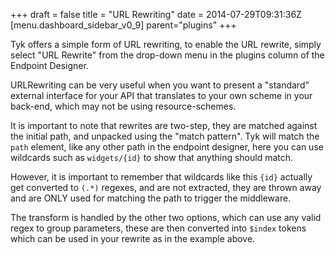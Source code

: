 +++
draft = false
title = "URL Rewriting"
date = 2014-07-29T09:31:36Z
[menu.dashboard_sidebar_v0_9]
    parent="plugins"
+++

Tyk offers a simple form of URL rewriting, to enable the URL rewrite, simply select "URL Rewrite" from the drop-down menu in the plugins column of the Endpoint Designer.

URLRewriting can be very useful when you want to present a "standard" external interface for your API that translates to your own scheme in your back-end, which may not be using resource-schemes.

It is important to note that rewrites are two-step, they are matched against the initial path, and unpacked using the "match pattern". Tyk will match the `path` element, like any other path in the endpoint designer, here you can use wildcards such as `widgets/{id}` to show that anything should match.

However, it is important to remember that wildcards like this `{id}` actually get converted to `(.*)` regexes, and are not extracted, they are thrown away and are ONLY used for matching the path to trigger the middleware.

The transform is handled by the other two options, which can use any valid regex to group parameters, these are then converted into `$index` tokens which can be used in your rewrite as in the example above.